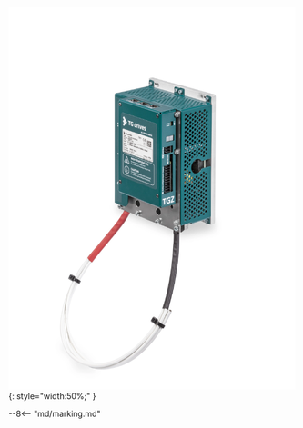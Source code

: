 ![TGZ-S-48-100 pic](../../../../source/img/photo_TGZ-S-48-100_250.webp){: style="width:50%;" }

--8<-- "md/marking.md"
